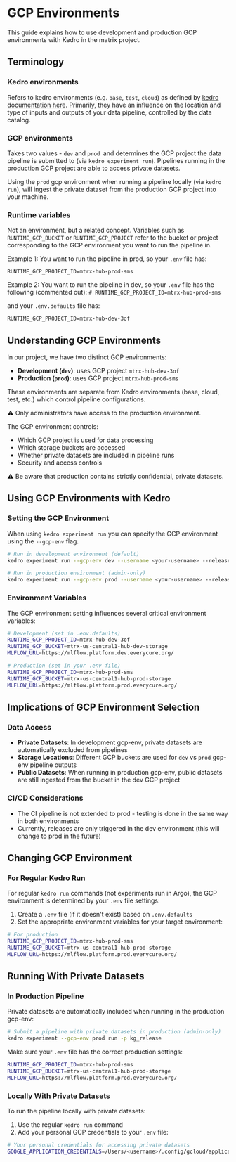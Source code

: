 # GCP Environments


This guide explains how to use development and production GCP environments with Kedro in the matrix project.

## Terminology

### Kedro environments

Refers to kedro environments (e.g. `base`, `test`, `cloud`) as defined by [kedro documentation here](https://docs.kedro.org/en/stable/configuration/configuration_basics.html#configuration-environments).
Primarily, they have an influence on the location and type of inputs and outputs of your data pipeline, controlled by the data catalog.

### GCP environments

Takes two values - `dev` and `prod `and determines the GCP project the data pipeline is submitted to (via `kedro experiment run`).
Pipelines running in the production GCP project are able to access private datasets.

Using the `prod` gcp environment when running a pipeline locally (via `kedro run`), will ingest the private dataset from the production GCP project into your machine.

### Runtime variables

Not an environment, but a related concept. 
Variables such as `RUNTIME_GCP_BUCKET` or `RUNTIME_GCP_PROJECT` refer to the bucket or project corresponding to the GCP environment you want to run the pipeline in.

Example 1: You want to run the pipeline in prod, so your `.env` file has:

`RUNTIME_GCP_PROJECT_ID=mtrx-hub-prod-sms`

Example 2: You want to run the pipeline in dev, so your `.env` file has the following (commented out):
`# RUNTIME_GCP_PROJECT_ID=mtrx-hub-prod-sms`

and your `.env.defaults` file has:

`RUNTIME_GCP_PROJECT_ID=mtrx-hub-dev-3of`

## Understanding GCP Environments

In our project, we have two distinct GCP environments:

- **Development (`dev`)**: uses GCP project `mtrx-hub-dev-3of`
- **Production (`prod`)**: uses GCP project `mtrx-hub-prod-sms`

These environments are separate from Kedro environments (base, cloud, test, etc.) which control pipeline configurations.

⚠️
    Only administrators have access to the production environment.

The GCP environment controls:

- Which GCP project is used for data processing
- Which storage buckets are accessed
- Whether private datasets are included in pipeline runs
- Security and access controls

⚠️
Be aware that production contains strictly confidential, private datasets.
## Using GCP Environments with Kedro

### Setting the GCP Environment

When using `kedro experiment run` you can specify the GCP environment using the `--gcp-env` flag.

```bash
# Run in development environment (default)
kedro experiment run --gcp-env dev --username <your-username> --release-version <version>

# Run in production environment (admin-only)
kedro experiment run --gcp-env prod --username <your-username> --release-version <version>
```

### Environment Variables

The GCP environment setting influences several critical environment variables:

```bash
# Development (set in .env.defaults)
RUNTIME_GCP_PROJECT_ID=mtrx-hub-dev-3of
RUNTIME_GCP_BUCKET=mtrx-us-central1-hub-dev-storage
MLFLOW_URL=https://mlflow.platform.dev.everycure.org/

# Production (set in your .env file)
RUNTIME_GCP_PROJECT_ID=mtrx-hub-prod-sms
RUNTIME_GCP_BUCKET=mtrx-us-central1-hub-prod-storage
MLFLOW_URL=https://mlflow.platform.prod.everycure.org/
```


## Implications of GCP Environment Selection

### Data Access

- **Private Datasets**: In development gcp-env, private datasets are automatically excluded from pipelines
- **Storage Locations**: Different GCP buckets are used for `dev` vs `prod` gcp-env pipeline outputs
- **Public Datasets**: When running in production gcp-env, public datasets are still ingested from the bucket in the dev GCP project


### CI/CD Considerations

- The CI pipeline is not extended to prod - testing is done in the same way in both environments
- Currently, releases are only triggered in the dev environment (this will change to prod in the future)

## Changing GCP Environment

### For Regular Kedro Run

For regular `kedro run` commands (not experiments run in Argo), the GCP environment is determined by your `.env` file settings:

1. Create a `.env` file (if it doesn't exist) based on `.env.defaults`
2. Set the appropriate environment variables for your target environment:

```bash
# For production
RUNTIME_GCP_PROJECT_ID=mtrx-hub-prod-sms
RUNTIME_GCP_BUCKET=mtrx-us-central1-hub-prod-storage
MLFLOW_URL=https://mlflow.platform.prod.everycure.org/
```

## Running With Private Datasets

### In Production Pipeline

Private datasets are automatically included when running in the production gcp-env:

```bash
# Submit a pipeline with private datasets in production (admin-only)
kedro experiment --gcp-env prod run -p kg_release
```

Make sure your `.env` file has the correct production settings:

```bash
RUNTIME_GCP_PROJECT_ID=mtrx-hub-prod-sms
RUNTIME_GCP_BUCKET=mtrx-us-central1-hub-prod-storage
MLFLOW_URL=https://mlflow.platform.prod.everycure.org/
```

### Locally With Private Datasets

To run the pipeline locally with private datasets:

1. Use the regular `kedro run` command
2. Add your personal GCP credentials to your `.env` file:

```bash
# Your personal credentials for accessing private datasets
GOOGLE_APPLICATION_CREDENTIALS=/Users/<username>/.config/gcloud/application_default_credentials.json
```


